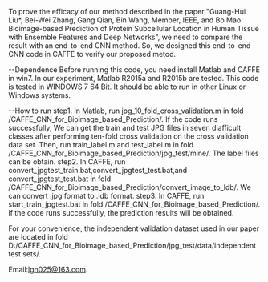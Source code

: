 To prove the efficacy of our method described in the paper "Guang-Hui Liu*, Bei-Wei Zhang, Gang Qian, Bin Wang, Member, IEEE, and Bo Mao. Bioimage-based Prediction of Protein Subcellular Location in Human Tissue with Ensemble Features and Deep Networks", we need to compare the result with an end-to-end CNN method. So, we designed this end-to-end CNN code in CAFFE to verify our proposed metod.

--Dependence
Before running this code, you need install Matlab and CAFFE in win7. In our experiment, Matlab R2015a and R2015b are tested. This code is tested in WINDOWS 7 64 Bit. It should be able to run in other Linux or Windows systems.

--How to run
   step1. In Matlab, run jpg_10_fold_cross_validation.m in fold /CAFFE_CNN_for_Bioimage_based_Prediction/. If the code runs successfully, We can get the train and  test JPG files in seven  diafficult classes after performing ten-fold cross validation on the cross validation data set. Then, run train_label.m and test_label.m in fold /CAFFE_CNN_for_Bioimage_based_Prediction/jpg_test/mine/. The label files can be obtain.
   step2. In CAFFE, run convert_jpgtest_train.bat,convert_jpgtest_test.bat,and convert_jpgtest_test.bat in fold /CAFFE_CNN_for_Bioimage_based_Prediction/convert_image_to_ldb/. We can convert .jpg format to .ldb format.
   step3. In CAFFE, run start_train_jpgtest.bat in fold /CAFFE_CNN_for_Bioimage_based_Prediction/. if the code runs successfully, the prediction results will be obtained.

For your convenience, the independent validation dataset used in our paper are located in fold D:/CAFFE_CNN_for_Bioimage_based_Prediction/jpg_test/data/independent test sets/.

Email:lgh025@163.com.
